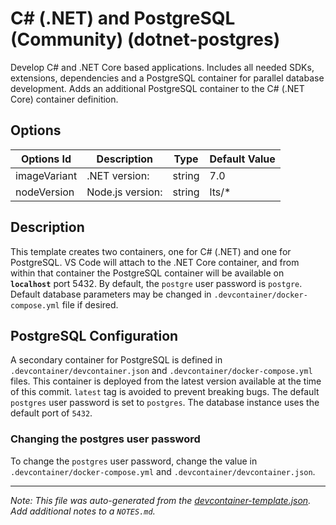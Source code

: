 
# C# (.NET) and PostgreSQL (Community) (dotnet-postgres)

Develop C# and .NET Core based applications. Includes all needed SDKs, extensions, dependencies and a PostgreSQL container for parallel database development. Adds an additional PostgreSQL container to the C# (.NET Core) container definition.

## Options

| Options Id | Description | Type | Default Value |
|-----|-----|-----|-----|
| imageVariant | .NET version: | string | 7.0 |
| nodeVersion | Node.js version: | string | lts/* |

## Description

This template creates two containers, one for C# (.NET) and one for PostgreSQL. VS Code will attach to the .NET Core container, and from within that container the PostgreSQL container will be available on **`localhost`** port 5432. By default, the `postgre` user password is `postgre`. Default database parameters may be changed in `.devcontainer/docker-compose.yml` file if desired.

## PostgreSQL Configuration

A secondary container for PostgreSQL is defined in `.devcontainer/devcontainer.json` and `.devcontainer/docker-compose.yml` files. This container is deployed from the latest version available at the time of this commit. `latest` tag is avoided to prevent breaking bugs. The default `postgres` user password is set to `postgres`. The database instance uses the default port of `5432`.

### Changing the postgres user password
To change the `postgres` user password, change the value in `.devcontainer/docker-compose.yml` and `.devcontainer/devcontainer.json`.


---

_Note: This file was auto-generated from the [devcontainer-template.json](https://github.com/igewebs/Microsoft-Sovereign-Clouds/blob/main/src/dotnet-postgres/devcontainer-template.json).  Add additional notes to a `NOTES.md`._
